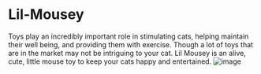# Lil-Mousey
Toys play an incredibly important role in stimulating cats, helping maintain their well being, and providing them with exercise. Though a lot of toys that are in the market may not be intriguing to your cat. Lil Mousey is an alive, cute, little mouse toy to keep your cats happy and entertained.
![image](https://github.com/user-attachments/assets/6d53cc2c-17a1-4960-9514-5053a90b397a)
